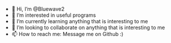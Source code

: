 - 👋 Hi, I’m @Bluewave2
- 👀 I’m interested in useful programs
- 🌱 I’m currently learning anything that is interesting to me
- 💞️ I’m looking to collaborate on anything that is interesting to me
- 📫 How to reach me: Message me on Github :)

<!---
Bluewave2/Bluewave2 is a ✨ special ✨ repository because its `README.md` (this file) appears on your GitHub profile.
You can click the Preview link to take a look at your changes.
--->
